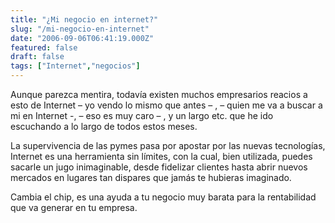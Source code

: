 ```yaml
---
title: "¿Mi negocio en internet?"
slug: "/mi-negocio-en-internet"
date: "2006-09-06T06:41:19.000Z"
featured: false
draft: false
tags: ["Internet","negocios"]
---
```


Aunque parezca mentira, todavía existen muchos empresarios reacios a esto de Internet – yo vendo lo mismo que antes – , – quien me va a buscar a mi en Internet -, – eso es muy caro – , y un largo etc. que he ido escuchando a lo largo de todos estos meses.

La supervivencia de las pymes pasa por apostar por las nuevas tecnologías, Internet es una herramienta sin límites, con la cual, bien utilizada, puedes sacarle un jugo inimaginable, desde fidelizar clientes hasta abrir nuevos mercados en lugares tan dispares que jamás te hubieras imaginado.

Cambia el chip, es una ayuda a tu negocio muy barata para la rentabilidad que va generar en tu empresa.



